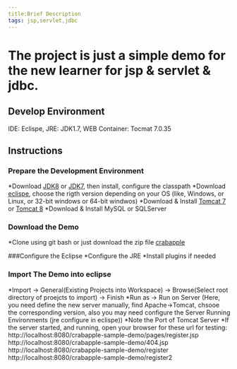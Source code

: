 ```yaml
---
title:Brief Description
tags: jsp,servlet,jdbc
---
```


# The project is just a simple demo for the new learner for jsp & servlet & jdbc. 

## Develop Environment
IDE: Eclispe, JRE: JDK1.7, WEB Container: Tocmat 7.0.35

## Instructions

### Prepare the Development Environment
*Download [JDK8](http://www.oracle.com/technetwork/java/javase/downloads/jdk8-downloads-2133151.html) or [JDK7](http://www.oracle.com/technetwork/java/javase/downloads/java-archive-downloads-javase7-521261.html), then install, configure the classpath
*Download [eclispe](https://www.eclipse.org/downloads/eclipse-packages/), choose the rigth version depending on your OS (like, Windows, or Linux, or 32-bit windows or 64-bit windwos)
*Download & Install [Tomcat 7](http://tomcat.apache.org/download-70.cgi) or [Tomcat 8](http://tomcat.apache.org/download-80.cgi) 
*Download & Install MySQL or SQLServer

### Download the Demo
*Clone using git bash or just download the zip file [crabapple](https://github.com/SteveYangHJ/crabapple/archive/master.zip)

###Configure the Eclipse
*Configure the JRE
*Install plugins if needed 

### Import The Demo into eclipse
*Import -> General(Existing Projects into Workspace) -> Browse(Select root directory of proejcts to import) -> Finish
*Run as -> Run on Server (Here, you need define the new server manually, find Apache->Tomcat, chsooe the corresponding version, also you may need configure the Server Running Environments (jre configure in eclispe))
*Note the Port of Tomcat Server
*If the server started, and running, open your browser for these url for testing: 
http://localhost:8080/crabapple-sample-demo/pages/register.jsp
http://localhost:8080/crabapple-sample-demo/404.jsp
http://localhost:8080/crabapple-sample-demo/register
http://localhost:8080/crabapple-sample-demo/register2
